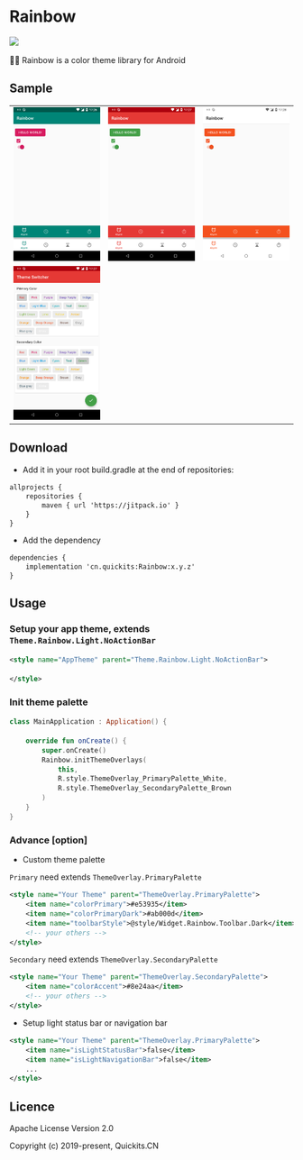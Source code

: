 # Rainbow

[![](https://jitpack.io/v/cn.quickits/Rainbow.svg)](https://jitpack.io/#cn.quickits/Rainbow)

🏳️‍🌈 Rainbow is a color theme library for Android

## Sample

|                             |                             |                             |
| :-------------------------: | :-------------------------: | :-------------------------: |
| ![](./art/screenshots1.png) | ![](./art/screenshots3.png) | ![](./art/screenshots4.png) |
| ![](./art/screenshots2.png) |

## Download

- Add it in your root build.gradle at the end of repositories:

```
allprojects {
    repositories {
        maven { url 'https://jitpack.io' }
    }
}
```

- Add the dependency

```
dependencies {
    implementation 'cn.quickits:Rainbow:x.y.z'
}
```

## Usage

### Setup your app theme, extends `Theme.Rainbow.Light.NoActionBar`

```xml
<style name="AppTheme" parent="Theme.Rainbow.Light.NoActionBar">

</style>
```

### Init theme palette

```kotlin
class MainApplication : Application() {

    override fun onCreate() {
        super.onCreate()
        Rainbow.initThemeOverlays(
            this,
            R.style.ThemeOverlay_PrimaryPalette_White,
            R.style.ThemeOverlay_SecondaryPalette_Brown
        )
    }
}
```

### Advance [option]

* Custom theme palette

`Primary` need extends `ThemeOverlay.PrimaryPalette`

```xml
<style name="Your Theme" parent="ThemeOverlay.PrimaryPalette">
    <item name="colorPrimary">#e53935</item>
    <item name="colorPrimaryDark">#ab000d</item>
    <item name="toolbarStyle">@style/Widget.Rainbow.Toolbar.Dark</item>
    <!-- your others -->
</style>
```

`Secondary` need extends `ThemeOverlay.SecondaryPalette`

```xml
<style name="Your Theme" parent="ThemeOverlay.SecondaryPalette">
    <item name="colorAccent">#8e24aa</item>
    <!-- your others -->
</style>
```

* Setup light status bar or navigation bar

```xml
<style name="Your Theme" parent="ThemeOverlay.PrimaryPalette">
    <item name="isLightStatusBar">false</item>
    <item name="isLightNavigationBar">false</item>
    ...
</style>
```

## Licence

Apache License Version 2.0

Copyright (c) 2019-present, Quickits.CN
